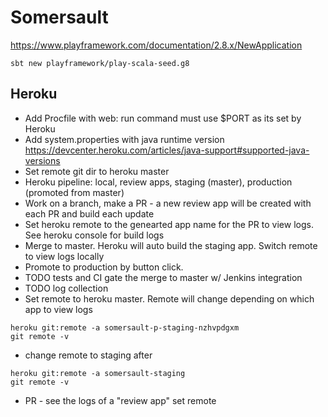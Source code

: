 # Somersault


https://www.playframework.com/documentation/2.8.x/NewApplication

```sbt new playframework/play-scala-seed.g8```

## Heroku

- Add Procfile with web: run command must use $PORT as its set by Heroku
- Add system.properties with java runtime version https://devcenter.heroku.com/articles/java-support#supported-java-versions
- Set remote git dir to heroku master
- Heroku pipeline: local, review apps, staging (master), production (promoted from master)
- Work on a branch, make a PR - a new review app will be created with each PR and build each update
- Set heroku remote to the genearted app name for the PR to view logs.  See heroku console for build logs
- Merge to master.  Heroku will auto build the staging app.  Switch remote to view logs locally
- Promote to production by button click.
- TODO tests and CI gate the merge to master w/ Jenkins integration
- TODO log collection
- Set remote to heroku master.  Remote will change depending on which app to view logs

```$xslt
heroku git:remote -a somersault-p-staging-nzhvpdgxm
git remote -v
```

- change remote to staging after 

```$xslt
heroku git:remote -a somersault-staging
git remote -v
```

- PR - see the logs of a "review app" set remote





